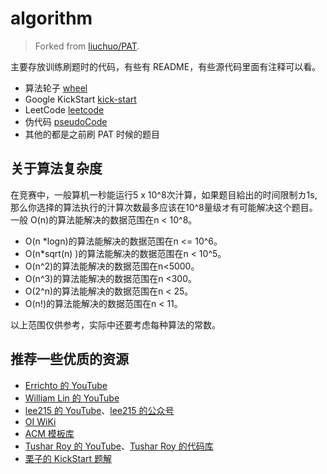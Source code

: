 # algorithm

> Forked from [liuchuo/PAT](https://github.com/liuchuo/PAT).

主要存放训练刷题时的代码，有些有 README，有些源代码里面有注释可以看。

- 算法轮子 [wheel](wheel)
- Google KickStart [kick-start](kick-start)
- LeetCode [leetcode](leetcode)
- 伪代码 [pseudoCode](pseudoCode)
- 其他的都是之前刷 PAT 时候的题目

## 关于算法复杂度

在竞赛中，一般算机一秒能运行5 x 10^8次汁算，如果题目給出的时间限制カ1s,那么你选择的算法执行的汁算次数最多应该在10^8量级オ有可能解决这个题目。一般 O(n)的算法能解决的数据范围在n < 10^8。

- O(n *logn)的算法能解决的数据范围在n <= 10^6。
- O(n*sqrt(n) )的算法能解决的数据范围在n < 10^5。
- O(n^2)的算法能解决的数据范围在n<5000。
- O(n^3)的算法能解决的数据范围在n <300。
- O(2^n)的算法能解决的数据范围在n < 25。
- O(n!)的算法能解决的数据范围在n < 11。

以上范围仅供参考，实际中还要考虑每种算法的常数。

## 推荐一些优质的资源

- [Errichto 的 YouTube](https://www.youtube.com/channel/UCBr_Fu6q9iHYQCh13jmpbrg)
- [William Lin 的 YouTube](https://www.youtube.com/channel/UCKuDLsO0Wwef53qdHPjbU2Q)
- [lee215 的 YouTube](https://www.youtube.com/channel/UCUBt1TDQTl1atYsscVoUzoQ)、[lee215 的公众号](https://mp.weixin.qq.com/s/5tcPvmaga1ia31lYqYbNYA)
- [OI WiKi](https://github.com/OI-wiki/OI-wiki)
- [ACM 模板库](https://github.com/F0RE1GNERS/template)
- [Tushar Roy 的 YouTube](https://www.youtube.com/user/tusharroy2525)、[Tushar Roy 的代码库](https://github.com/mission-peace/interview)
- [栗子的 KickStart 题解](https://github.com/lzy960601/Google_Coding_Competitions)